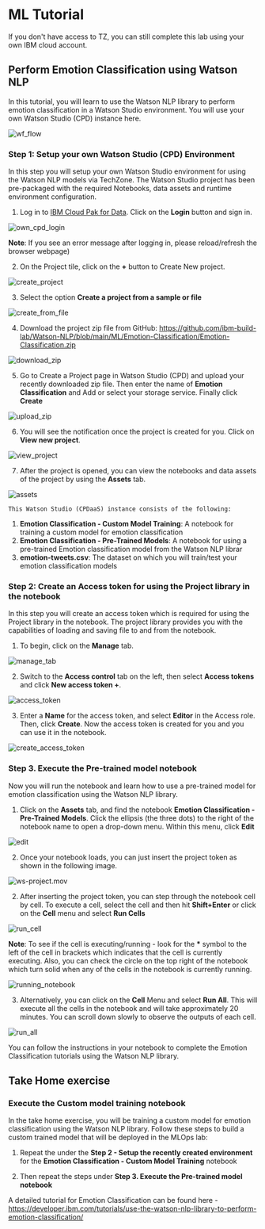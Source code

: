 # ML Tutorial

If you don't have access to TZ, you can still complete this lab using your own IBM cloud account.

## Perform Emotion Classification using Watson NLP

In this tutorial, you will learn to use the Watson NLP library to perform emotion classification in a Watson Studio environment. You will use your own Watson Studio (CPD) instance here.

![wf_flow](Screenshots/Watson-Studio-flow.png)

### Step 1: Setup your own Watson Studio (CPD) Environment

In this step you will setup your own Watson Studio environment for using the Watson NLP models via TechZone. The Watson Studio project has been pre-packaged with the required Notebooks, data assets and runtime environment configuration.

1. Log in to [IBM Cloud Pak for Data](https://dataplatform.cloud.ibm.com/home2?context=cpdaas). Click on the **Login** button and sign in. 

![own_cpd_login](Screenshots/own_cpd_login.png)

**Note**: If you see an error message after logging in, please reload/refresh the browser webpage)

2. On the Project tile, click on the **+** button to Create New project. 

![create_project](Screenshots/create_project.png)

3. Select the option **Create a project from a sample or file**

![create_from_file](Screenshots/create_from_file.png)

4. Download the project zip file from GitHub: https://github.com/ibm-build-lab/Watson-NLP/blob/main/ML/Emotion-Classification/Emotion-Classification.zip

![download_zip](Screenshots/download_zip.png)

5. Go to Create a Project page in Watson Studio (CPD) and upload your recently downloaded zip file. Then enter the name of **Emotion Classification** and Add or select your storage service. Finally click **Create**

![upload_zip](Screenshots/upload_zip.png)

6. You will see the notification once the project is created for you. Click on **View new project**.

![view_project](Screenshots/view_project.png)

7. After the project is opened, you can view the notebooks and data assets of the project by using the **Assets** tab.

![assets](Screenshots/assets.png)

    This Watson Studio (CPDaaS) instance consists of the following:

1. **Emotion Classification - Custom Model Training**: A notebook for training a custom model for emotion classification
2. **Emotion Classification - Pre-Trained Models**: A notebook for using a pre-trained Emotion classification model from the Watson NLP librar
3. **emotion-tweets.csv**: The dataset on which you will train/test your emotion classification models


### Step 2: Create an Access token for using the Project library in the notebook

In this step you will create an access token which is required for using the Project library in the notebook. The project library provides you with the capabilities of loading and saving file to and from the notebook.

1. To begin, click on the **Manage** tab.

![manage_tab](Screenshots/manage_tab.png)

2. Switch to the **Access control** tab on the left, then select **Access tokens** and click **New access token +**.

![access_token](Screenshots/access_token.png)

3. Enter a **Name** for the access token, and select **Editor** in the Access role. Then, click **Create**. Now the access token is created for you and you can use it in the notebook.

![create_access_token](Screenshots/create_access_token.png)

### Step 3. Execute the Pre-trained model notebook

Now you will run the notebook and learn how to use a pre-trained model for emotion classification using the Watson NLP library.

1. Click on the **Assets** tab, and find the notebook **Emotion Classification - Pre-Trained Models**. Click the ellipsis (the three dots) to the right of the notebook name to open a drop-down menu. Within this menu, click **Edit**

![edit](Screenshots/edit.png)

2. Once your notebook loads, you can just insert the project token as shown in the following image.

![ws-project.mov](https://media.giphy.com/media/jSVxX2spqwWF9unYrs/giphy.gif)

2. After inserting the project token, you can step through the notebook cell by cell. To execute a cell, select the cell and then hit **Shift+Enter** or click on the **Cell** menu and select **Run Cells**

![run_cell](Screenshots/run_cell.png)

**Note**: To see if the cell is executing/running - look for the __*__ symbol to the left of the cell in brackets which indicates that the cell is currently executing. Also, you can check the circle on the top right of the notebook which turn solid when any of the cells in the notebook is currently running.

![running_notebook](Screenshots/running_notebook.png)

3. Alternatively, you can click on the **Cell** Menu and select **Run All**. This will execute all the cells in the notebook and will take approximately 20 minutes. You can scroll down slowly to observe the outputs of each cell.

![run_all](Screenshots/run_all.png)

You can follow the instructions in your notebook to complete the Emotion Classification tutorials using the Watson NLP library.

## Take Home exercise
### Execute the Custom model training notebook

In the take home exercise, you will be training a custom model for emotion classification using the Watson NLP library. 
Follow these steps to build a custom trained model that will be deployed in the MLOps lab:

1. Repeat the under the **Step 2 - Setup the recently created environment** for the **Emotion Classification - Custom Model Training** notebook

2. Then repeat the steps under **Step 3. Execute the Pre-trained model notebook**


A detailed tutorial for Emotion Classification can be found here - https://developer.ibm.com/tutorials/use-the-watson-nlp-library-to-perform-emotion-classification/


